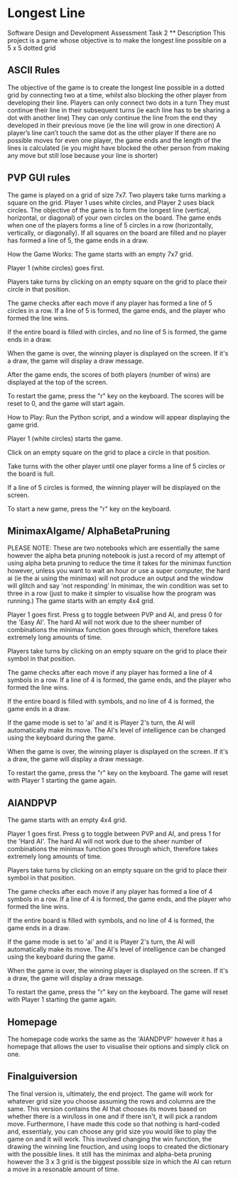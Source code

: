 # Longest Line
Software Design and Development Assessment Task 2
** Description
This project is a game whose objective is to make the longest line possible on a 5 x 5 dotted  grid

## ASCII Rules
The objective of the game is to create the longest line possible in a dotted grid by connecting two at a time, whilst also blocking the other player from developing their line. 
Players can only connect two dots in a turn
They must continue their line in their subsequent turns (ie each line has to be sharing a dot with another line)
They can only continue the line from the end they developed in their previous move (ie the line will grow in one direction)
A player’s line can’t touch the same dot as the other player
If there are no possible moves for even one player, the game ends and the length of the lines is calculated (ie you might have blocked the other person from making any move but still lose because your line is shorter)

## PVP GUI rules
The game is played on a grid of size 7x7. Two players take turns marking a square on the grid. Player 1 uses white circles, and Player 2 uses black circles. The objective of the game is to form the longest line (vertical, horizontal, or diagonal) of your own circles on the board. The game ends when one of the players forms a line of 5 circles in a row (horizontally, vertically, or diagonally). If all squares on the board are filled and no player has formed a line of 5, the game ends in a draw.

How the Game Works:
The game starts with an empty 7x7 grid.

Player 1 (white circles) goes first.

Players take turns by clicking on an empty square on the grid to place their circle in that position.

The game checks after each move if any player has formed a line of 5 circles in a row. If a line of 5 is formed, the game ends, and the player who formed the line wins.

If the entire board is filled with circles, and no line of 5 is formed, the game ends in a draw.

When the game is over, the winning player is displayed on the screen. If it's a draw, the game will display a draw message.

After the game ends, the scores of both players (number of wins) are displayed at the top of the screen.

To restart the game, press the "r" key on the keyboard. The scores will be reset to 0, and the game will start again.

How to Play:
Run the Python script, and a window will appear displaying the game grid.

Player 1 (white circles) starts the game.

Click on an empty square on the grid to place a circle in that position.

Take turns with the other player until one player forms a line of 5 circles or the board is full.

If a line of 5 circles is formed, the winning player will be displayed on the screen.

To start a new game, press the "r" key on the keyboard.


## MinimaxAIgame/ AlphaBetaPruning
PLEASE NOTE: These are two notebooks which are essentially the same however the alpha beta pruning notebook is just a record of my attempt of using alpha beta pruning to reduce the time it takes for the minimax function however, unless you want to wait an hour or use a super computer, the hard ai (ie the ai using the minimax) will not produce an output and the window will glitch and say 'not responding' 
In minimax, the win condition was set to three in a row (just to make it simpler to visualise how the program was running.)
The game starts with an empty 4x4 grid.

Player 1  goes first.
Press g to toggle between PVP and AI, and press 0 for the 'Easy AI'. The hard AI will not work due to the sheer number of combinations the minimax function goes through which, therefore takes extremely long amounts of time. 

Players take turns by clicking on an empty square on the grid to place their symbol in that position.

The game checks after each move if any player has formed a line of 4 symbols in a row. If a line of 4 is formed, the game ends, and the player who formed the line wins.

If the entire board is filled with symbols, and no line of 4 is formed, the game ends in a draw.

If the game mode is set to 'ai' and it is Player 2's turn, the AI will automatically make its move. The AI's level of intelligence can be changed using the keyboard during the game.

When the game is over, the winning player is displayed on the screen. If it's a draw, the game will display a draw message.

To restart the game, press the "r" key on the keyboard. The game will reset with Player 1  starting the game again.

## AIANDPVP
The game starts with an empty 4x4 grid.

Player 1  goes first.
Press g to toggle between PVP and AI, and press 1 for the 'Hard AI'. The hard AI will not work due to the sheer number of combinations the minimax function goes through which, therefore takes extremely long amounts of time. 

Players take turns by clicking on an empty square on the grid to place their symbol in that position.

The game checks after each move if any player has formed a line of 4 symbols in a row. If a line of 4 is formed, the game ends, and the player who formed the line wins.

If the entire board is filled with symbols, and no line of 4 is formed, the game ends in a draw.

If the game mode is set to 'ai' and it is Player 2's turn, the AI will automatically make its move. The AI's level of intelligence can be changed using the keyboard during the game.

When the game is over, the winning player is displayed on the screen. If it's a draw, the game will display a draw message.

To restart the game, press the "r" key on the keyboard. The game will reset with Player 1  starting the game again.

## Homepage
The homepage code works the same as the 'AIANDPVP' however it has a homepage that allows the user to visualise their options and simply click on one. 

## Finalguiversion
The final version is, ultimately, the end project. The game will work for whatever grid size you choose assuming the rows and columns are the same. This version contains the AI that chooses its moves based on whether there is a win/loss in one and if there isn't, it will pick a random move. Furthermore, I have made this code so that nothing is hard-coded and, essentialy, you can choose any grid size you would like to play the game on and it will work. This involved changing the win function, the drawing the winning line fnuction, and using loops to created the dictionary with the possible lines. It still has the minimax and alpha-beta pruning however the 3 x 3 grid is the biggest possible size in which the AI can return a move in a resonable amount of time. 


